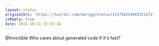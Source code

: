 ```yaml
---
layout: status
originalUrl: 'https://twitter.com/marcgg/status/123756554905321472'
isReply: true
date: 2011-10-11 13:47:16
---
```


@Invictible Who cares about generated code if it's fast?
